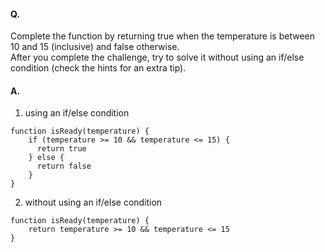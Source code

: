 #### Q.
Complete the function by returning true when the temperature is between 10 and 15 (inclusive) and false otherwise.  
After you complete the challenge, try to solve it without using an if/else condition (check the hints for an extra tip).    

#### A.
1. using an if/else condition
```
function isReady(temperature) {
    if (temperature >= 10 && temperature <= 15) {
      return true
    } else {
      return false
    }      
}
```
2. without using an if/else condition
```
function isReady(temperature) {
    return temperature >= 10 && temperature <= 15
}
```

